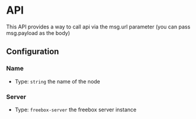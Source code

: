# API

This API provides a way to call api via the msg.url parameter (you can pass msg.payload as the body)

## Configuration

### Name
- Type: `string`
the name of the node

### Server
- Type: `freebox-server`
the freebox server instance

